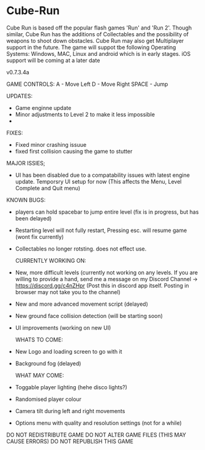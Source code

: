 # Cube-Run
Cube Run is based off the popular flash games 'Run' and 'Run 2'. Though similar, Cube Run has the additions of Collectables and the possibility of weapons to shoot down obstacles. Cube Run may also get Multiplayer support in the future. The game will suppot tbe following Operating Systems: Windows, MAC, Linux and android which is in early stages. iOS support will be coming at a later date

v0.7.3.4a


  GAME CONTROLS:
    A - Move Left
    D - Move Right
SPACE - Jump


  UPDATES:
- Game enginne update
- Minor adjustments to Level 2 to make it less impossible
- 


  FIXES:
- Fixed minor crashing issuue
- fixed first collision causing the game to stutter


 MAJOR ISSIES;
 - UI has been disabled due to a compatability issues with latest engine update. Temporsry UI setup for now (This affects the Menu, Level Complete and Quit menu)
 
  KNOWN BUGS:
- players can hold spacebar to jump entire level (fix is in progress, but has been delayed)

- Restarting level will not fully restart, Pressing esc. will resume game (wont fix currently)

- Collectables no longer rotsting. does not effect use. 


  CURRENTLY WORKING ON:
- New, more difficult levels (currently not working on any levels. If you are willing to provide a hand, send me a message                  on my Discord Channel -> https://discord.gg/c4nZHpr (Post this in discord app itself. Posting in browser may not take you to the       channel)

- New and more advanced movement script (delayed)

- New ground face collision detection (will be starting soon)

- UI improvements (working on new UI)


  WHATS TO COME:

- New Logo and loading screen to go with it

- Background fog (delayed)


  WHAT MAY COME:
- Toggable player lighting (hehe disco lights?)

- Randomised player colour 

- Camera tilt during left and right movements

- Options menu with quality and resolution settings (not for a while)



DO NOT REDISTRIBUTE GAME
DO NOT ALTER GAME FILES (THIS MAY CAUSE ERRORS)
DO NOT REPUBLISH THIS GAME

